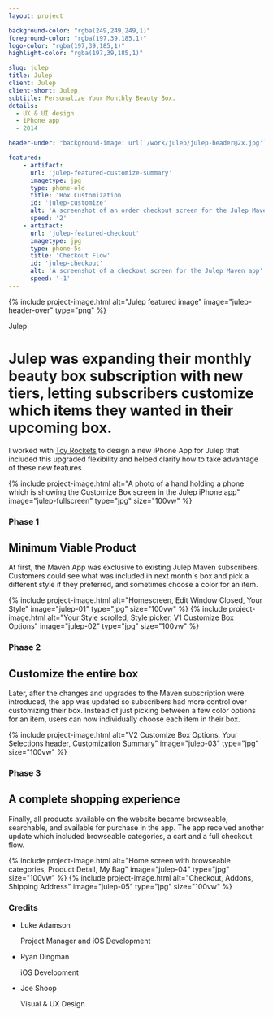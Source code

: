 ```yaml
---
layout: project

background-color: "rgba(249,249,249,1)"
foreground-color: "rgba(197,39,185,1)"
logo-color: "rgba(197,39,185,1)"
highlight-color: "rgba(197,39,185,1)"

slug: julep
title: Julep
client: Julep
client-short: Julep
subtitle: Personalize Your Monthly Beauty Box.
details:
  - UX & UI design
  - iPhone app
  - 2014

header-under: "background-image: url('/work/julep/julep-header@2x.jpg')"

featured: 
    - artifact: 
      url: 'julep-featured-customize-summary'
      imagetype: jpg
      type: phone-old
      title: 'Box Customization'
      id: 'julep-customize'
      alt: 'A screenshot of an order checkout screen for the Julep Maven app'
      speed: '2'
    - artifact: 
      url: 'julep-featured-checkout'
      imagetype: jpg
      type: phone-5s
      title: 'Checkout Flow'
      id: 'julep-checkout'
      alt: 'A screenshot of a checkout screen for the Julep Maven app'
      speed: '-1'
---
```

<div class="container project-container">
<div class="header-over">
    {% include project-image.html alt="Julep featured image" image="julep-header-over" type="png" %}
</div>
<div class="grid-row project-intro grid">
    <!-- <div class="grid-row-label"><h3>Overview</h3></div> -->
    <div class="grid-row-headline">
    <p>Julep</p>
    <h1>Julep was expanding their monthly beauty box subscription with new tiers, letting subscribers customize which items they wanted in their upcoming box.</h1>
    <p>I worked with <a href="http://toyrockets.com/">Toy Rockets</a> to design a new iPhone App for Julep that included this upgraded flexibility and helped clarify how to take advantage of these new features.</p>
    </div>
</div>

<div class="full-width mb-6">
    {% include project-image.html alt="A photo of a hand holding a phone which is showing the Customize Box screen in the Julep iPhone app" image="julep-fullscreen" type="jpg" size="100vw" %}
</div>


<div class="grid-row grid">
    <div class="grid-row-copy">
        <h3>Phase 1</h3>
        <h2>Minimum Viable Product</h2>
        <p>At first, the Maven App was exclusive to existing Julep Maven subscribers. Customers could see what was included in next month's box and pick a different style if they preferred, and sometimes choose a color for an item.</p>
    </div>
</div>

<div class="full-width mb-6 mobile-slide">
    {% include project-image.html alt="Homescreen, Edit Window Closed, Your Style" image="julep-01" type="jpg" size="100vw" %}
    {% include project-image.html alt="Your Style scrolled, Style picker, V1 Customize Box Options" image="julep-02" type="jpg" size="100vw" %}
</div>

<div class="grid-row grid">
    <div class="grid-row-copy">
        <h3>Phase 2</h3>
        <h2>Customize the entire box</h2>
        <p>Later, after the changes and upgrades to the Maven subscription were introduced, the app was updated so subscribers had more control over customizing their box. Instead of just picking between a few color options for an item, users can now individually choose each item in their box.</p>
    </div>
</div>

<div class="full-width mb-6 mobile-slide">
    {% include project-image.html alt="V2 Customize Box Options, Your Selections header, Customization Summary" image="julep-03" type="jpg" size="100vw" %}
</div>

<div class="grid-row grid">
    <div class="grid-row-copy">
        <h3>Phase 3</h3>
        <h2>A complete shopping experience</h2>
        <p>Finally, all products available on the website became browseable, searchable, and available for purchase in the app. The app received another update which included browseable categories, a cart and a full checkout flow.</p>
    </div>
</div>

<div class="full-width mb-6 mobile-slide">
    {% include project-image.html alt="Home screen with browseable categories, Product Detail, My Bag" image="julep-04" type="jpg" size="100vw" %}
    {% include project-image.html alt="Checkout, Addons, Shipping Address" image="julep-05" type="jpg" size="100vw" %}
</div>

<div class="grid-row grid">
    <div class="project-credits">
        <h3>Credits</h3>
        <ul class="credits">
            <li class="credit">
                <p class="name">Luke Adamson</p>
                <p class="role">Project Manager and iOS Development</p>
            </li>
            <li class="credit">
                <p class="name">Ryan Dingman</p>
                <p class="role">iOS Development</p>
            </li>
            <li class="credit">
                <p class="name">Joe Shoop</p>
                <p class="role">Visual & UX Design</p>
            </li>
        </ul>
    </div>
</div>

</div>